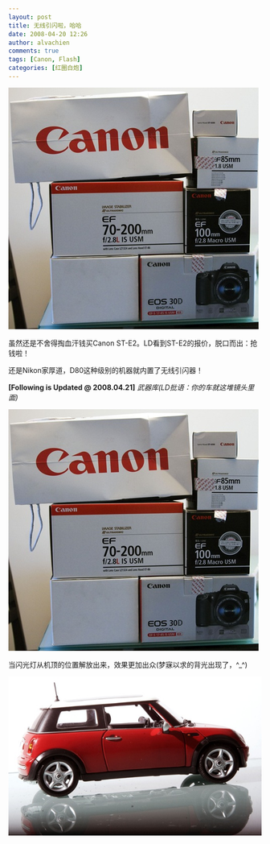 ```yaml
---
layout: post
title: 无线引闪啦，哈哈
date: 2008-04-20 12:26
author: alvachien
comments: true
tags: [Canon, Flash]
categories: [红圈白炮]
---
```

![Canon](/assets/uploads/2010/10/Canon_HaveBought.jpg)

虽然还是不舍得掏血汗钱买Canon ST-E2。LD看到ST-E2的报价，脱口而出：抢钱啦！

还是Nikon家厚道，D80这种级别的机器就内置了无线引闪器！

**[Following is Updated @ 2008.04.21]**
*武器库(LD批语：你的车就这堆镜头里面)*

![Canon](/assets/uploads/2010/10/Canon_HaveBought.jpg)

当闪光灯从机顶的位置解放出来，效果更加出众(梦寐以求的背光出现了，^_^)

![Wireless Flash](/assets/uploads/2010/10/WirelessFlash_Photo.jpg)
